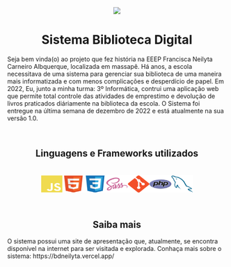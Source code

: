 <div align="center">
<img src="https://user-images.githubusercontent.com/101757815/215226396-f58a6596-28c4-461c-bea7-30b48cd4124b.png" style="width: 20rem"/>
</div>
<h1 align="center" style="font-weight: bold">
  Sistema Biblioteca Digital
</h1>

Seja bem vinda(o) ao projeto que fez história na EEEP Francisca Neilyta Carneiro Albquerque, localizada em massapê. Há anos, a escola necessitava de uma sistema para gerenciar sua biblioteca de uma maneira mais informatizada e com menos complicações e desperdício de papel.
Em 2022, Eu, junto a minha turma: 3º Informática, contrui uma aplicação web que permite total controle das atividades de emprestimo e devolução de livros praticados diáriamente na biblioteca da escola. O Sistema foi entregue na última semana de dezembro de 2022 e está atualmente na sua versão 1.0.

&nbsp;

<h2 align="center" style="font-weight: bold">

  Linguagens e Frameworks utilizados
</h2>
&nbsp;
<div align="center" style="display: inline_block">
<img align="center" alt="JavaScript icon" height="40" width="50" src="https://raw.githubusercontent.com/devicons/devicon/master/icons/javascript/javascript-plain.svg"><img align="center" alt="HTML icon" height="40" width="50" src="https://raw.githubusercontent.com/devicons/devicon/master/icons/html5/html5-original.svg"><img align="center" alt="CSS icon" height="40" width="50" src="https://raw.githubusercontent.com/devicons/devicon/master/icons/css3/css3-original.svg"><img align="center" alt="Sass icon" height="40" width="50" src="https://raw.githubusercontent.com/devicons/devicon/master/icons/sass/sass-original.svg"><img align="center" alt="Git icon" height="40" width="50" src="https://raw.githubusercontent.com/devicons/devicon/master/icons/git/git-original.svg"><img align="center" alt="PHP icon" height="40" width="50" src="https://raw.githubusercontent.com/devicons/devicon/master/icons/php/php-original.svg"><img align="center" alt="MySql icon" height="40" width="50" src="https://raw.githubusercontent.com/devicons/devicon/master/icons/mysql/mysql-original.svg">
</div>

&nbsp;

<h2 align="center" style="font-weight: bold">
  Saiba mais
</h2>
O sistema possui uma site de apresentação que, atualmente, se encontra disponível na internet para ser visitada e explorada. Conhaça mais sobre o sistema: https://bdneilyta.vercel.app/
